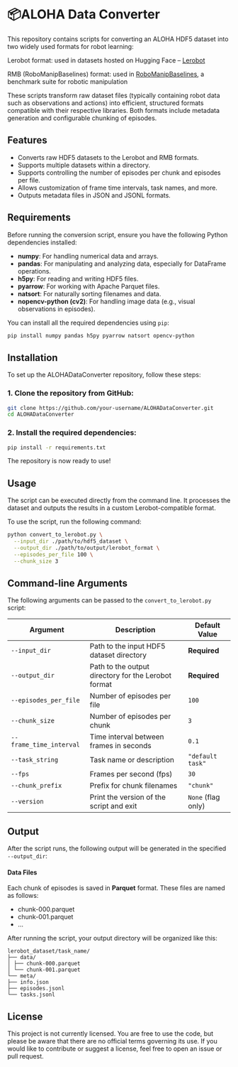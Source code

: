 # 📦ALOHA Data Converter

This repository contains scripts for converting an ALOHA HDF5 dataset into two widely used formats for robot learning:

Lerobot format: used in datasets hosted on Hugging Face – [Lerobot](https://huggingface.co/lerobot)

RMB (RoboManipBaselines) format: used in [RoboManipBaselines](https://github.com/isri-aist/RoboManipBaselines), a benchmark suite for robotic manipulation

These scripts transform raw dataset files (typically containing robot data such as observations and actions) into efficient, structured formats compatible with their respective libraries. Both formats include metadata generation and configurable chunking of episodes.

## Features

- Converts raw HDF5 datasets to the Lerobot and RMB formats.
- Supports multiple datasets within a directory.
- Supports controlling the number of episodes per chunk and episodes per file.
- Allows customization of frame time intervals, task names, and more.
- Outputs metadata files in JSON and JSONL formats.

## Requirements

Before running the conversion script, ensure you have the following Python dependencies installed:

- **numpy**: For handling numerical data and arrays.
- **pandas**: For manipulating and analyzing data, especially for DataFrame operations.
- **h5py**: For reading and writing HDF5 files.
- **pyarrow**: For working with Apache Parquet files.
- **natsort**: For naturally sorting filenames and data.
- **nopencv-python (cv2)**: For handling image data (e.g., visual observations in episodes).

You can install all the required dependencies using `pip`:

```bash
pip install numpy pandas h5py pyarrow natsort opencv-python
```

## Installation

To set up the ALOHADataConverter repository, follow these steps:

### 1. Clone the repository from GitHub:

```bash
git clone https://github.com/your-username/ALOHADataConverter.git
cd ALOHADataConverter
```

### 2. Install the required dependencies:
```bash
pip install -r requirements.txt
```
The repository is now ready to use!

## Usage

The script can be executed directly from the command line. It processes the dataset and outputs the results in a custom Lerobot-compatible format.

To use the script, run the following command:

```bash
python convert_to_lerobot.py \
  --input_dir ./path/to/hdf5_dataset \
  --output_dir ./path/to/output/lerobot_format \
  --episodes_per_file 100 \
  --chunk_size 3
```

## Command-line Arguments

The following arguments can be passed to the `convert_to_lerobot.py` script:

| Argument               | Description                                           | Default Value      |
|------------------------|-------------------------------------------------------|---------------------|
| `--input_dir`          | Path to the input HDF5 dataset directory              | **Required**        |
| `--output_dir`         | Path to the output directory for the Lerobot format   | **Required**        |
| `--episodes_per_file`  | Number of episodes per file                           | `100`               |
| `--chunk_size`         | Number of episodes per chunk                          | `3`                 |
| `--frame_time_interval`| Time interval between frames in seconds               | `0.1`               |
| `--task_string`        | Task name or description                              | `"default task"`    |
| `--fps`                | Frames per second (fps)                               | `30`                |
| `--chunk_prefix`       | Prefix for chunk filenames                            | `"chunk"`           |
| `--version`            | Print the version of the script and exit              | `None` (flag only)  |

 ## Output

After the script runs, the following output will be generated in the specified `--output_dir`:

#### Data Files

Each chunk of episodes is saved in **Parquet** format. These files are named as follows:
- chunk-000.parquet
- chunk-001.parquet
- ...

After running the script, your output directory will be organized like this:

```
lerobot_dataset/task_name/
├── data/
│ ├── chunk-000.parquet
│ └── chunk-001.parquet
└── meta/
├── info.json
├── episodes.jsonl
└── tasks.jsonl
```

## License

This project is not currently licensed. You are free to use the code, but please be aware that there are no official terms governing its use. If you would like to contribute or suggest a license, feel free to open an issue or pull request.
